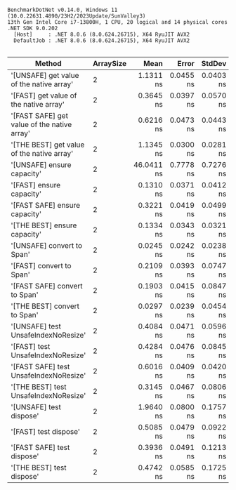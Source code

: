 ```

BenchmarkDotNet v0.14.0, Windows 11 (10.0.22631.4890/23H2/2023Update/SunValley3)
13th Gen Intel Core i7-13800H, 1 CPU, 20 logical and 14 physical cores
.NET SDK 9.0.202
  [Host]     : .NET 8.0.6 (8.0.624.26715), X64 RyuJIT AVX2
  DefaultJob : .NET 8.0.6 (8.0.624.26715), X64 RyuJIT AVX2


```
| Method                                      | ArraySize | Mean       | Error     | StdDev    | Median     | Allocated |
|-------------------------------------------- |---------- |-----------:|----------:|----------:|-----------:|----------:|
| &#39;[UNSAFE] get value of the native array&#39;    | 2         |  1.1311 ns | 0.0455 ns | 0.0403 ns |  1.1435 ns |         - |
| &#39;[FAST] get value of the native array&#39;      | 2         |  0.3645 ns | 0.0397 ns | 0.0570 ns |  0.3535 ns |         - |
| &#39;[FAST SAFE] get value of the native array&#39; | 2         |  0.6216 ns | 0.0473 ns | 0.0443 ns |  0.6223 ns |         - |
| &#39;[THE BEST] get value of the native array&#39;  | 2         |  1.1345 ns | 0.0300 ns | 0.0281 ns |  1.1343 ns |         - |
| &#39;[UNSAFE] ensure capacity&#39;                  | 2         | 46.0411 ns | 0.7778 ns | 0.7276 ns | 45.8942 ns |         - |
| &#39;[FAST] ensure capacity&#39;                    | 2         |  0.1310 ns | 0.0371 ns | 0.0412 ns |  0.1201 ns |         - |
| &#39;[FAST SAFE] ensure capacity&#39;               | 2         |  0.3221 ns | 0.0419 ns | 0.0499 ns |  0.3241 ns |         - |
| &#39;[THE BEST] ensure capacity&#39;                | 2         |  0.1334 ns | 0.0343 ns | 0.0321 ns |  0.1431 ns |         - |
| &#39;[UNSAFE] convert to Span&#39;                  | 2         |  0.0245 ns | 0.0242 ns | 0.0238 ns |  0.0251 ns |         - |
| &#39;[FAST] convert to Span&#39;                    | 2         |  0.2109 ns | 0.0393 ns | 0.0747 ns |  0.2173 ns |         - |
| &#39;[FAST SAFE] convert to Span&#39;               | 2         |  0.1903 ns | 0.0415 ns | 0.0847 ns |  0.1837 ns |         - |
| &#39;[THE BEST] convert to Span&#39;                | 2         |  0.0297 ns | 0.0239 ns | 0.0454 ns |  0.0021 ns |         - |
| &#39;[UNSAFE] test UnsafeIndexNoResize&#39;         | 2         |  0.4084 ns | 0.0471 ns | 0.0596 ns |  0.4206 ns |         - |
| &#39;[FAST] test UnsafeIndexNoResize&#39;           | 2         |  0.4284 ns | 0.0476 ns | 0.0845 ns |  0.4392 ns |         - |
| &#39;[FAST SAFE] test UnsafeIndexNoResize&#39;      | 2         |  0.6016 ns | 0.0409 ns | 0.0420 ns |  0.6026 ns |         - |
| &#39;[THE BEST] test UnsafeIndexNoResize&#39;       | 2         |  0.3145 ns | 0.0467 ns | 0.0806 ns |  0.3166 ns |         - |
| &#39;[UNSAFE] test dispose&#39;                     | 2         |  1.9640 ns | 0.0800 ns | 0.1757 ns |  1.9462 ns |         - |
| &#39;[FAST] test dispose&#39;                       | 2         |  0.5085 ns | 0.0479 ns | 0.0922 ns |  0.5250 ns |         - |
| &#39;[FAST SAFE] test dispose&#39;                  | 2         |  0.3936 ns | 0.0491 ns | 0.1213 ns |  0.3949 ns |         - |
| &#39;[THE BEST] test dispose&#39;                   | 2         |  0.4742 ns | 0.0585 ns | 0.1725 ns |  0.4629 ns |         - |
